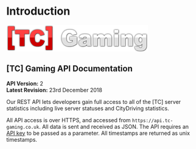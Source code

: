 # Introduction

![](.gitbook/assets/tc-gaming-logo-2x.png)

## \[TC\] Gaming API Documentation

**API Version:** 2  
**Latest Revision:** 23rd December 2018

Our REST API lets developers gain full access to all of the \[TC\] server statistics including live server statuses and CityDriving statistics.

All API access is over HTTPS, and accessed from `https://api.tc-gaming.co.uk`. All data is sent and received as JSON. The API requires an [API key](getting-started/readme/api-keys.md) to be passed as a parameter. All timestamps are returned as unix timestamps.

